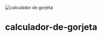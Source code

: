 ![calculador de gorjeta](https://user-images.githubusercontent.com/85976619/133871940-6ebdedf1-d35b-4d55-a95d-4c7eeb7ce699.gif)
# calculador-de-gorjeta
